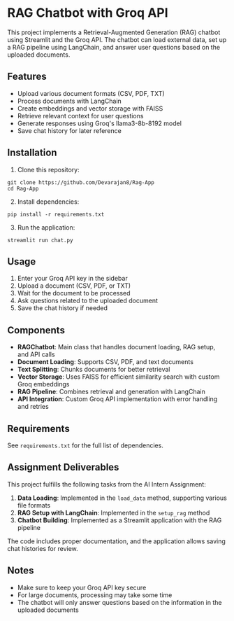 # RAG Chatbot with Groq API

This project implements a Retrieval-Augmented Generation (RAG) chatbot using Streamlit and the Groq API. The chatbot can load external data, set up a RAG pipeline using LangChain, and answer user questions based on the uploaded documents.

## Features

- Upload various document formats (CSV, PDF, TXT)
- Process documents with LangChain
- Create embeddings and vector storage with FAISS
- Retrieve relevant context for user questions
- Generate responses using Groq's llama3-8b-8192 model
- Save chat history for later reference

## Installation

1. Clone this repository:
```
git clone https://github.com/Devarajan8/Rag-App
cd Rag-App
```

2. Install dependencies:
```
pip install -r requirements.txt
```

3. Run the application:
```
streamlit run chat.py
```

## Usage

1. Enter your Groq API key in the sidebar
2. Upload a document (CSV, PDF, or TXT)
3. Wait for the document to be processed
4. Ask questions related to the uploaded document
5. Save the chat history if needed

## Components

- **RAGChatbot**: Main class that handles document loading, RAG setup, and API calls
- **Document Loading**: Supports CSV, PDF, and text documents
- **Text Splitting**: Chunks documents for better retrieval
- **Vector Storage**: Uses FAISS for efficient similarity search with custom Groq embeddings
- **RAG Pipeline**: Combines retrieval and generation with LangChain
- **API Integration**: Custom Groq API implementation with error handling and retries

## Requirements

See `requirements.txt` for the full list of dependencies.

## Assignment Deliverables

This project fulfills the following tasks from the AI Intern Assignment:

1. **Data Loading**: Implemented in the `load_data` method, supporting various file formats
2. **RAG Setup with LangChain**: Implemented in the `setup_rag` method
3. **Chatbot Building**: Implemented as a Streamlit application with the RAG pipeline

The code includes proper documentation, and the application allows saving chat histories for review.


## Notes

- Make sure to keep your Groq API key secure
- For large documents, processing may take some time
- The chatbot will only answer questions based on the information in the uploaded documents
